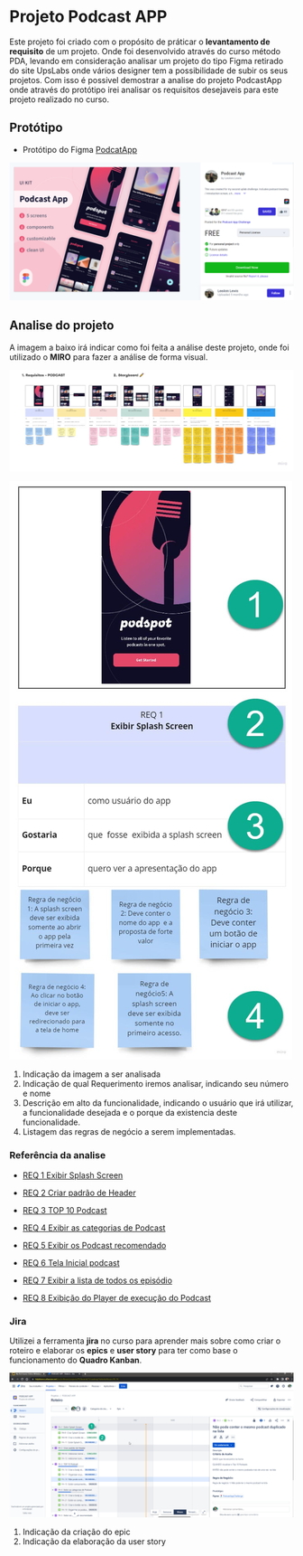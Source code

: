 # Projeto Podcast APP

Este projeto foi criado com o propósito de práticar o **levantamento de requisito** de um projeto. Onde foi desenvolvido através do curso método PDA, levando em consideração analisar um projeto do tipo Figma retirado do site UpsLabs onde vários designer tem a possibilidade de subir os seus projetos. Com isso é possivel demostrar a analise do projeto PodcastApp onde através do protótipo irei analisar os requisitos desejaveis para este projeto realizado no curso.

## Protótipo

- Protótipo do Figma [PodcatApp](https://www.uplabs.com/posts/podcast-app-27e7dba2-b5d6-40f8-be0f-52d6710b9af7)

![Referencia Protótipo](../img/ref_podcast_figma.png)

## Analise do projeto

A imagem a baixo irá indicar como foi feita a análise deste projeto, onde foi utilizado o **MIRO** para fazer a análise de forma visual.

![Storyboard](./img/storyboard%2001.png)

![Referencia da análise](./img/ref_req_01.png)

1. Indicação da imagem a ser analisada
2. Indicação de qual Requerimento iremos analisar, indicando seu número e nome
3. Descrição em alto da funcionalidade, indicando o usuário que irá utilizar, a funcionalidade desejada e o porque da existencia deste funcionalidade.
4. Listagem das regras de negócio a serem implementadas.

### Referência da analise

- [REQ 1 Exibir Splash Screen](./img/req_01.png)

- [REQ 2 Criar padrão de Header](./img/req_02.png)

- [REQ 3 TOP 10 Podcast](./img/req_03.png)

- [REQ 4 Exibir as categorias de Podcast](./img/req_04.png)

- [REQ 5 Exibir os Podcast recomendado](./img/req_05.png)

- [REQ 6 Tela Inicial podcast](./img/req_06.png)

- [REQ 7 Exibir a lista de todos os episódio](./img/req_07.png)

- [REQ 8 Exibição do Player de execução do Podcast](./img/req_08.png)

### Jira

Utilizei a ferramenta **jira** no curso para aprender mais sobre como criar o roteiro e elaborar os **epics** e **user story** para ter como base o funcionamento do **Quadro Kanban**.

![Jira Podcast](./img/jira_podcast_01.png)

1. Indicação da criação do epic
2. Indicação da elaboração da user story
